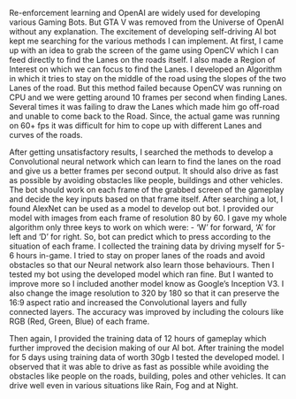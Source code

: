 Re-enforcement learning and OpenAI are widely used for developing various Gaming Bots. But GTA V was removed from the Universe of OpenAI without any explanation. The excitement of developing self-driving AI bot kept me searching for the various methods I can implement. At first, I came up with an idea to grab the screen of the game using OpenCV which I can feed directly to find the Lanes on the roads itself. I also made a Region of Interest on which we can focus to find the Lanes. I developed an Algorithm in which it tries to stay on the middle of the road using the slopes of the two Lanes of the road. But this method failed because OpenCV was running on CPU and we were getting around 10 frames per second when finding Lanes. Several times it was failing to draw the Lanes which made him go off-road and unable to come back to the Road. Since, the actual game was running on 60+ fps it was difficult for him to cope up with different Lanes and curves of the roads.


After getting unsatisfactory results, I searched the methods to develop a Convolutional neural network which can learn to find the lanes on the road and give us a better frames per second output. It should also drive as fast as possible by avoiding obstacles like people, buildings and other vehicles. The bot should work on each frame of the grabbed screen of the gameplay and decide the key inputs based on that frame itself. After searching a lot, I found AlexNet can be used as a model to develop out bot. I provided our model with images from each frame of resolution 80 by 60. I gave my whole algorithm only three keys to work on which were: - ‘W’ for forward, ‘A’ for left and ‘D’ for right. So, bot can predict which to press according to the situation of each frame. I collected the training data by driving myself for 5-6 hours in-game. I tried to stay on proper lanes of the roads and avoid obstacles so that our Neural network also learn those behaviours. Then I tested my bot using the developed model which ran fine. But I wanted to improve more so I included another model know as Google’s Inception V3. I also change the image resolution to 320 by 180 so that it can preserve the 16:9 aspect ratio and increased the Convolutional layers and fully connected layers. The accuracy was improved by including the colours like RGB (Red, Green, Blue) of each frame.


Then again, I provided the training data of 12 hours of gameplay which further improved the decision
making of our AI bot. After training the model for 5 days using training data of worth 30gb I tested the developed model. I observed that it was able to drive as fast as possible while avoiding the obstacles like people on the roads, building, poles and other vehicles. It can drive well even in various situations like Rain, Fog and at Night.
